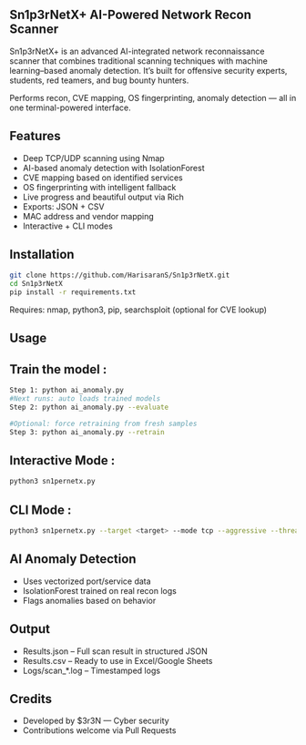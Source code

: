 ## Sn1p3rNetX+  AI-Powered Network Recon Scanner

Sn1p3rNetX+ is an advanced AI-integrated network reconnaissance scanner that combines traditional scanning techniques with machine learning–based anomaly detection. 
It’s built for offensive security experts, students, red teamers, and bug bounty hunters.

Performs recon, CVE mapping, OS fingerprinting, anomaly detection — all in one terminal-powered interface.

## Features

-  Deep TCP/UDP scanning using Nmap
-  AI-based anomaly detection with IsolationForest
-  CVE mapping based on identified services
-  OS fingerprinting with intelligent fallback
-  Live progress and beautiful output via Rich
-  Exports: JSON + CSV
-  MAC address and vendor mapping
-  Interactive + CLI modes

## Installation

```bash
git clone https://github.com/HarisaranS/Sn1p3rNetX.git
cd Sn1p3rNetX
pip install -r requirements.txt
```

Requires: nmap, python3, pip, searchsploit (optional for CVE lookup)

## Usage

## Train the model : 

```bash
Step 1: python ai_anomaly.py 
#Next runs: auto loads trained models 
Step 2: python ai_anomaly.py --evaluate 

#Optional: force retraining from fresh samples 
Step 3: python ai_anomaly.py --retrain 
```

## Interactive Mode :
```bash
python3 sn1pernetx.py
```
## CLI Mode :
```bash
python3 sn1pernetx.py --target <target> --mode tcp --aggressive --threads 30 --fresh
```
## AI Anomaly Detection

- Uses vectorized port/service data
- IsolationForest trained on real recon logs
- Flags anomalies based on behavior

## Output

- Results.json – Full scan result in structured JSON
- Results.csv – Ready to use in Excel/Google Sheets
- Logs/scan_*.log – Timestamped logs

## Credits

- Developed by $3r3N — Cyber security
- Contributions welcome via Pull Requests
